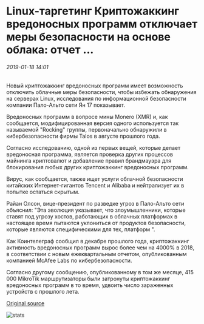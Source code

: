 # Linux-таргетинг Криптожаккинг вредоносных программ отключает меры безопасности на основе облака: отчет ...

###### 2019-01-18 14:01

Новый криптожаккинг вредоносных программ имеет возможность отключить облачные меры безопасности, чтобы избежать обнаружения на серверах Linux, исследования по информационной безопасности компании Пало-Альто сети Ян 17 показывает.

Вредоносных программ в вопросе мины Monero (XMR) и, как сообщается, модифицированная версия одного используется так называемой "Rocking" группы, первоначально обнаружили в кибербезопасности фирмы Talos в августе прошлого года.

Согласно исследованию, одной из первых вещей, которые делает вредоносная программа, является проверка других процессов майнинга криптовалют и добавление правил брандмауэра для блокирования любых других криптожаккинг вредоносных программ.

Вирус, как сообщается, также ищет услуги облачной безопасности китайских Интернет-гигантов Tencent и Alibaba и нейтрализует их в попытке остаться скрытым.

Райан Олсон, вице-президент по разведке угроз в Пало-Альто сети объяснил: "Эта эволюция указывает, что злоумышленники, которые ставят под угрозу хостов, работающих в облачных платформах в настоящее время пытаются уклониться от продуктов безопасности, которые являются специфическими для тех, платформ ".

Как Коинтелеграф сообщил в декабре прошлого года, криптожаккинг активность вредоносных программ вырос более чем на 4000% в 2018, в соответствии с новым ежеквартальным отчетом, опубликованным компанией McAfee Labs по кибербезопасности.

Согласно другому сообщению, опубликованному в том же месяце, 415 000 MikroTik маршрутизаторы были затронуты криптожаккинг вредоносных программ в то время, удвоить число зараженных устройств с прошлого лета.

[Original source](https://cointelegraph.com/news/linux-targeting-cryptojacking-malware-disables-cloud-based-security-measures-report)

![stats](https://c.statcounter.com/11760860/0/a89fa40b/1/ "stats")